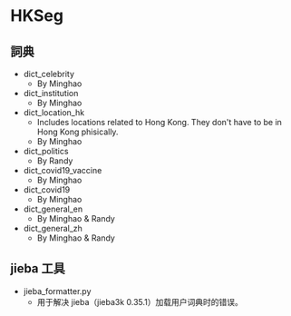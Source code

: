 # HKSeg

## 詞典

- dict_celebrity
  - By Minghao
- dict_institution
  - By Minghao
- dict_location_hk
  - Includes locations related to Hong Kong. They don't have to be in Hong Kong phisically.
  - By Minghao
- dict_politics
  - By Randy
- dict_covid19_vaccine
  - By Minghao
- dict_covid19
  - By Minghao
- dict_general_en
  - By Minghao & Randy
- dict_general_zh
  - By Minghao & Randy

## jieba 工具

- jieba_formatter.py
  - 用于解决 jieba（jieba3k 0.35.1）加载用户词典时的错误。
